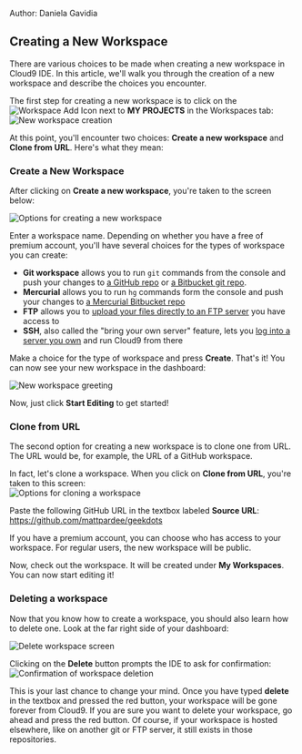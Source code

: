 Author: Daniela Gavidia

## Creating a New Workspace

There are various choices to be made when creating a new workspace in Cloud9 IDE. In this article, we'll walk you through the creation of a new workspace and describe the choices you encounter.

The first step for creating a new workspace is to click on the ![Workspace Add Icon](./icons/workspacePlusIcon.png) next to **MY PROJECTS**  in the Workspaces tab:
![New workspace creation](./images/newWorkspace.png)

At this point, you'll encounter two choices: **Create a new workspace** and **Clone from URL**. Here's what they mean:

### Create a New Workspace

After clicking on **Create a new workspace**, you're taken to the screen below:

![Options for creating a new workspace](./images/createNewWorkspaceOptions.png)

Enter a workspace name. Depending on whether you have a free of premium account, you'll have several choices for the types of workspace you can create:

* **Git workspace** allows you to run `git` commands from the console and push your changes to [a GitHub repo](./setting_up_github_workspace.html) or [a Bitbucket git repo](./setting_up_bitbucket_workspace.html).
* **Mercurial** allows you to run `hg` commands form the console and push your changes to [a Mercurial Bitbucket repo](./setting_up_bitbucket_workspace.html)
* **FTP** allows you to [upload your files directly to an FTP server](./ftp_workspaces.html) you have access to
* **SSH**, also called the "bring your own server" feature, lets you [log into a server you own](./ssh_workspaces.html) and run Cloud9 from there

Make a choice for the type of workspace and press **Create**. That's it! You can now see your new workspace in the dashboard:

![New workspace greeting](./images/createdWorkspace.png)

Now, just click **Start Editing** to get started!

### Clone from URL

The second option for creating a new workspace is to clone one from URL. The URL would be, for example, the URL of a GitHub workspace.

In fact, let's clone a workspace. When you click on **Clone from URL**, you're taken to this screen:  
![Options for cloning a workspace](./images/cloneWorkspaceOptions.png)

Paste the following GitHub URL in the textbox labeled **Source URL**: https://github.com/mattpardee/geekdots 

If you have a premium account, you can choose who has access to your workspace. For regular users, the new workspace will be public.

Now, check out the workspace. It will be created under **My Workspaces**. You can now start editing it!

### Deleting a workspace

Now that you know how to create a workspace, you should also learn how to delete one. Look at the far right side of your dashboard:

![Delete workspace screen](./images/deleteWorkspace.png)

Clicking on the **Delete** button prompts the IDE to ask for confirmation:  
![Confirmation of workspace deletion](./images/deleteConfirmation.png)

This is your last chance to change your mind. Once you have typed **delete** in the textbox and pressed the red button, your workspace will be gone forever from Cloud9. If you are sure you want to delete your workspace, go ahead and press the red button. Of course, if your workspace is hosted elsewhere, like on another git or FTP server, it still exists in those repositories.
